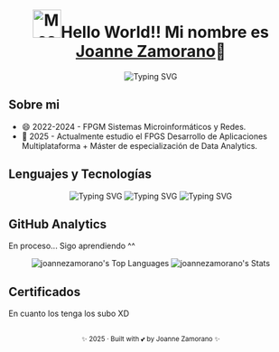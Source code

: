 <div>
      <h1 align="center"><img src="https://i.imgur.com/veZrcC7.gif" alt="Meaow" width="50" />Hello World!! Mi nombre es <a href="https://github.com/JoanneZamorano">Joanne Zamorano<a>👋</h1>
      <div align="center">
            
![Typing SVG](https://readme-typing-svg.demolab.com?font=Fira+Code&weight=100&size=23&pause=8000&center=true&width=600&lines=Desarrolladora+Aplicaciones+Multiplataforma)
      </div>
</div>
            

## Sobre mi
- 😄 2022-2024 - FPGM Sistemas Microinformáticos y Redes.
- 🌱 2025 - Actualmente estudio el FPGS Desarrollo de Aplicaciones Multiplataforma + Máster de especialización de Data Analytics.
 
## Lenguajes y Tecnologías
<div align="center">
      
![Typing SVG](https://readme-typing-svg.demolab.com?font=Fira+Code&weight=70&size=40&duration=3000&pause=70&color=F75151&background=FF000000&center=true&vCenter=true&width=250&height=68&lines=Java;Python;HTML5;CSS3;JavaScript;SQL;NoSQL) ![Typing SVG](https://readme-typing-svg.demolab.com?font=Fira+Code&weight=70&size=40&duration=3000&pause=70&color=162831FF&background=FF000000&center=true&vCenter=true&width=330&height=68&lines=IntelliJ+IDEA;PyCharm;VSCode) ![Typing SVG](https://readme-typing-svg.demolab.com?font=Fira+Code&weight=70&size=40&duration=3000&pause=70&color=6ECBF7FF&background=FF000000&center=true&vCenter=true&width=250&height=68&lines=GitHub) 
      
</div>


## GitHub Analytics
<p>En proceso... Sigo aprendiendo ^^</p>
<div align="center">
      
![joannezamorano's Top Languages](https://github-readme-stats.vercel.app/api/top-langs/?username=joannezamorano&theme=vue&show_icons=true&hide_border=true&layout=compact)
![joannezamorano's Stats](https://github-readme-stats.vercel.app/api?username=joannezamorano&theme=vue&show_icons=true&hide_border=true&count_private=true)
</div>


## Certificados
<p>En cuanto los tenga los subo XD</p>

## 

<footer align="center">
      <sub><p align="center">✨ 2025 · Built with 💕 by Joanne Zamorano ✨</p></sub>
</footer>

<!--
**JoanneZamorano/joannezamorano** is a ✨ _special_ ✨ repository because its `README.md` (this file) appears on your GitHub profile.
Here are some ideas to get you started:

- 🔭 I’m currently working on ...
- 🌱 I’m currently learning ...
- 👯 I’m looking to collaborate on ...
- 🤔 I’m looking for help with ...
- 💬 Ask me about ...
- 📫 How to reach me: ...
- 😄 Pronouns: ...
- ⚡ Fun fact: ...

-->
